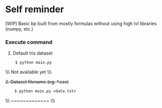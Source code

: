 # Self reminder
[WIP] Basic bp built from mostly formulas without using high lvl libraries (numpy, etc.)


### Execute command
1. Default Iris dataset

        $ python main.py
      
\\\\\ Not available yet \\\\\

~~2. Dataset filename (eg. *.csv)~~

        $ python main.py <data.txt>
        
\\\\\ ~~~~~~~~~~~~~ \\\\\
